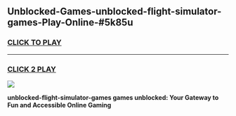 
## Unblocked-Games-unblocked-flight-simulator-games-Play-Online-#5k85u
<h3>
<a href="https://premium.freeplayer.one?title=unblocked-flight-simulator-games&ref=27F">CLICK TO PLAY</a></h3>
<hr>

<h3>
<a href="https://premium.freeplayer.one?title=unblocked-flight-simulator-games&ref=27F">CLICK 2 PLAY</a>
  
</h3>

<a href="https://premium.freeplayer.one?title=unblocked-flight-simulator-games&ref=27F"><img src="https://clearcache.store/games.png"></a>


**unblocked-flight-simulator-games games unblocked: Your Gateway to Fun and Accessible Online Gaming**
